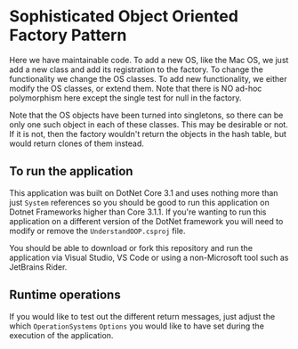 # Sophisticated Object Oriented Factory Pattern

Here we have maintainable code. To add a new OS, like the Mac OS, we just add a new class and add its registration to the factory.
To change the functionality we change the OS classes. To add new functionality, we either modify the OS classes, or extend them.
Note that there is NO ad-hoc polymorphism here except the single test for null in the factory.

Note that the OS objects have been turned into singletons, so there can be only one such object in each of these classes.
This may be desirable or not. If it is not, then the factory wouldn't return the objects in the hash table,
but would return clones of them instead.

## To run the application

This application was built on DotNet Core 3.1 and uses nothing more than just `System` references so you should be good
to run this application on Dotnet Frameworks higher than Core 3.1.1. If you're wanting to run this application on a 
different version of the DotNet framework you will need to modify or remove the `UnderstandOOP.csproj` file. 

You should be able to download or fork this repository and run the application via Visual Studio, VS Code or using a non-Microsoft tool such as JetBrains Rider.

## Runtime operations

If you would like to test out the different return messages, just adjust the which `OperationSystems` `Options`
you would like to have set during the execution of the application. 
